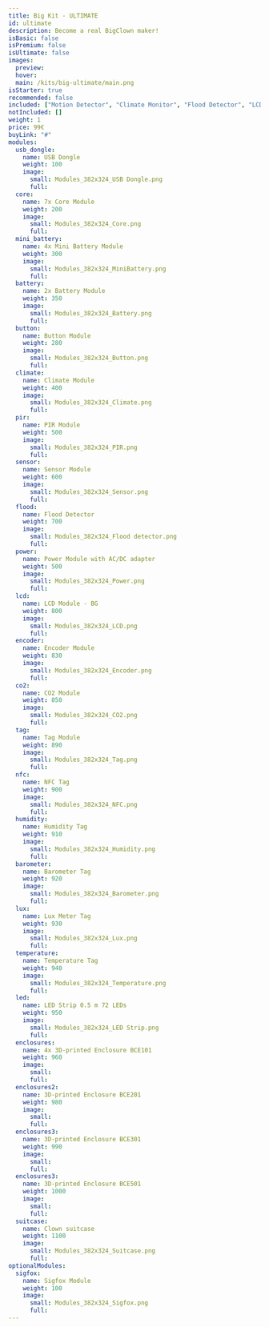 ```yaml
---
title: Big Kit - ULTIMATE
id: ultimate
description: Become a real BigClown maker!
isBasic: false
isPremium: false
isUltimate: false
images:
  preview:
  hover:
  main: /kits/big-ultimate/main.png
isStarter: true
recommended: false
included: ["Motion Detector", "Climate Monitor", "Flood Detector", "LCD Thermostat", "Controller", "Push Button"]
notIncluded: []
weight: 1
price: 99€
buyLink: "#"
modules:
  usb_dongle:
    name: USB Dongle
    weight: 100
    image:
      small: Modules_382x324_USB Dongle.png
      full:
  core:
    name: 7x Core Module
    weight: 200
    image:
      small: Modules_382x324_Core.png
      full:
  mini_battery:
    name: 4x Mini Battery Module
    weight: 300
    image:
      small: Modules_382x324_MiniBattery.png
      full:
  battery:
    name: 2x Battery Module
    weight: 350
    image:
      small: Modules_382x324_Battery.png
      full:
  button:
    name: Button Module
    weight: 280
    image:
      small: Modules_382x324_Button.png
      full:
  climate:
    name: Climate Module
    weight: 400
    image:
      small: Modules_382x324_Climate.png
      full:
  pir:
    name: PIR Module
    weight: 500
    image:
      small: Modules_382x324_PIR.png
      full:
  sensor:
    name: Sensor Module
    weight: 600
    image:
      small: Modules_382x324_Sensor.png
      full:
  flood:
    name: Flood Detector
    weight: 700
    image:
      small: Modules_382x324_Flood detector.png
      full:
  power:
    name: Power Module with AC/DC adapter
    weight: 500
    image:
      small: Modules_382x324_Power.png
      full:
  lcd:
    name: LCD Module - BG
    weight: 800
    image:
      small: Modules_382x324_LCD.png
      full:
  encoder:
    name: Encoder Module
    weight: 830
    image:
      small: Modules_382x324_Encoder.png
      full:
  co2:
    name: CO2 Module
    weight: 850
    image:
      small: Modules_382x324_CO2.png
      full:
  tag:
    name: Tag Module
    weight: 890
    image:
      small: Modules_382x324_Tag.png
      full:
  nfc:
    name: NFC Tag
    weight: 900
    image:
      small: Modules_382x324_NFC.png
      full:
  humidity:
    name: Humidity Tag
    weight: 910
    image:
      small: Modules_382x324_Humidity.png
      full:
  barometer:
    name: Barometer Tag
    weight: 920
    image:
      small: Modules_382x324_Barometer.png
      full:
  lux:
    name: Lux Meter Tag
    weight: 930
    image:
      small: Modules_382x324_Lux.png
      full:
  temperature:
    name: Temperature Tag
    weight: 940
    image:
      small: Modules_382x324_Temperature.png
      full:
  led:
    name: LED Strip 0.5 m 72 LEDs
    weight: 950
    image:
      small: Modules_382x324_LED Strip.png
      full:
  enclosures:
    name: 4x 3D-printed Enclosure BCE101
    weight: 960
    image:
      small:
      full:
  enclosures2:
    name: 3D-printed Enclosure BCE201
    weight: 980
    image:
      small:
      full:
  enclosures3:
    name: 3D-printed Enclosure BCE301
    weight: 990
    image:
      small:
      full:
  enclosures3:
    name: 3D-printed Enclosure BCE501
    weight: 1000
    image:
      small:
      full:
  suitcase:
    name: Clown suitcase
    weight: 1100
    image:
      small: Modules_382x324_Suitcase.png
      full:
optionalModules:
  sigfox:
    name: Sigfox Module
    weight: 100
    image:
      small: Modules_382x324_Sigfox.png
      full:
---
```

